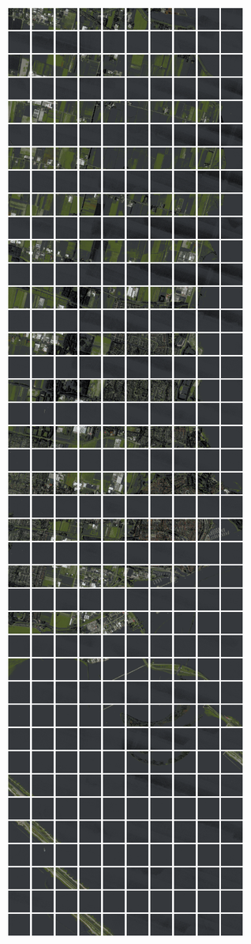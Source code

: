 <html>
<div>
<img src="https://github.com/HakkaTjakka/NL_TILE_MAP/blob/main/18/626/-1060/r.6260.-10600.png" height="44" width="44">
<img src="https://github.com/HakkaTjakka/NL_TILE_MAP/blob/main/18/626/-1060/r.6261.-10600.png" height="44" width="44">
<img src="https://github.com/HakkaTjakka/NL_TILE_MAP/blob/main/18/626/-1060/r.6262.-10600.png" height="44" width="44">
<img src="https://github.com/HakkaTjakka/NL_TILE_MAP/blob/main/18/626/-1060/r.6263.-10600.png" height="44" width="44">
<img src="https://github.com/HakkaTjakka/NL_TILE_MAP/blob/main/18/626/-1060/r.6264.-10600.png" height="44" width="44">
<img src="https://github.com/HakkaTjakka/NL_TILE_MAP/blob/main/18/626/-1060/r.6265.-10600.png" height="44" width="44">
<img src="https://github.com/HakkaTjakka/NL_TILE_MAP/blob/main/18/626/-1060/r.6266.-10600.png" height="44" width="44">
<img src="https://github.com/HakkaTjakka/NL_TILE_MAP/blob/main/18/626/-1060/r.6267.-10600.png" height="44" width="44">
<img src="https://github.com/HakkaTjakka/NL_TILE_MAP/blob/main/18/626/-1060/r.6268.-10600.png" height="44" width="44">
<img src="https://github.com/HakkaTjakka/NL_TILE_MAP/blob/main/18/626/-1060/r.6269.-10600.png" height="44" width="44">
<img src="https://github.com/HakkaTjakka/NL_TILE_MAP/blob/main/18/627/-1060/r.6270.-10600.png" height="44" width="44">
<img src="https://github.com/HakkaTjakka/NL_TILE_MAP/blob/main/18/627/-1060/r.6271.-10600.png" height="44" width="44">
<img src="https://github.com/HakkaTjakka/NL_TILE_MAP/blob/main/18/627/-1060/r.6272.-10600.png" height="44" width="44">
<img src="https://github.com/HakkaTjakka/NL_TILE_MAP/blob/main/18/627/-1060/r.6273.-10600.png" height="44" width="44">
<img src="https://github.com/HakkaTjakka/NL_TILE_MAP/blob/main/18/627/-1060/r.6274.-10600.png" height="44" width="44">
<img src="https://github.com/HakkaTjakka/NL_TILE_MAP/blob/main/18/627/-1060/r.6275.-10600.png" height="44" width="44">
<img src="https://github.com/HakkaTjakka/NL_TILE_MAP/blob/main/18/627/-1060/r.6276.-10600.png" height="44" width="44">
<img src="https://github.com/HakkaTjakka/NL_TILE_MAP/blob/main/18/627/-1060/r.6277.-10600.png" height="44" width="44">
<img src="https://github.com/HakkaTjakka/NL_TILE_MAP/blob/main/18/627/-1060/r.6278.-10600.png" height="44" width="44">
<img src="https://github.com/HakkaTjakka/NL_TILE_MAP/blob/main/18/627/-1060/r.6279.-10600.png" height="44" width="44">
<br>
<img src="https://github.com/HakkaTjakka/NL_TILE_MAP/blob/main/18/626/-1060/r.6260.-10599.png" height="44" width="44">
<img src="https://github.com/HakkaTjakka/NL_TILE_MAP/blob/main/18/626/-1060/r.6261.-10599.png" height="44" width="44">
<img src="https://github.com/HakkaTjakka/NL_TILE_MAP/blob/main/18/626/-1060/r.6262.-10599.png" height="44" width="44">
<img src="https://github.com/HakkaTjakka/NL_TILE_MAP/blob/main/18/626/-1060/r.6263.-10599.png" height="44" width="44">
<img src="https://github.com/HakkaTjakka/NL_TILE_MAP/blob/main/18/626/-1060/r.6264.-10599.png" height="44" width="44">
<img src="https://github.com/HakkaTjakka/NL_TILE_MAP/blob/main/18/626/-1060/r.6265.-10599.png" height="44" width="44">
<img src="https://github.com/HakkaTjakka/NL_TILE_MAP/blob/main/18/626/-1060/r.6266.-10599.png" height="44" width="44">
<img src="https://github.com/HakkaTjakka/NL_TILE_MAP/blob/main/18/626/-1060/r.6267.-10599.png" height="44" width="44">
<img src="https://github.com/HakkaTjakka/NL_TILE_MAP/blob/main/18/626/-1060/r.6268.-10599.png" height="44" width="44">
<img src="https://github.com/HakkaTjakka/NL_TILE_MAP/blob/main/18/626/-1060/r.6269.-10599.png" height="44" width="44">
<img src="https://github.com/HakkaTjakka/NL_TILE_MAP/blob/main/18/627/-1060/r.6270.-10599.png" height="44" width="44">
<img src="https://github.com/HakkaTjakka/NL_TILE_MAP/blob/main/18/627/-1060/r.6271.-10599.png" height="44" width="44">
<img src="https://github.com/HakkaTjakka/NL_TILE_MAP/blob/main/18/627/-1060/r.6272.-10599.png" height="44" width="44">
<img src="https://github.com/HakkaTjakka/NL_TILE_MAP/blob/main/18/627/-1060/r.6273.-10599.png" height="44" width="44">
<img src="https://github.com/HakkaTjakka/NL_TILE_MAP/blob/main/18/627/-1060/r.6274.-10599.png" height="44" width="44">
<img src="https://github.com/HakkaTjakka/NL_TILE_MAP/blob/main/18/627/-1060/r.6275.-10599.png" height="44" width="44">
<img src="https://github.com/HakkaTjakka/NL_TILE_MAP/blob/main/18/627/-1060/r.6276.-10599.png" height="44" width="44">
<img src="https://github.com/HakkaTjakka/NL_TILE_MAP/blob/main/18/627/-1060/r.6277.-10599.png" height="44" width="44">
<img src="https://github.com/HakkaTjakka/NL_TILE_MAP/blob/main/18/627/-1060/r.6278.-10599.png" height="44" width="44">
<img src="https://github.com/HakkaTjakka/NL_TILE_MAP/blob/main/18/627/-1060/r.6279.-10599.png" height="44" width="44">
<br>
<img src="https://github.com/HakkaTjakka/NL_TILE_MAP/blob/main/18/626/-1060/r.6260.-10598.png" height="44" width="44">
<img src="https://github.com/HakkaTjakka/NL_TILE_MAP/blob/main/18/626/-1060/r.6261.-10598.png" height="44" width="44">
<img src="https://github.com/HakkaTjakka/NL_TILE_MAP/blob/main/18/626/-1060/r.6262.-10598.png" height="44" width="44">
<img src="https://github.com/HakkaTjakka/NL_TILE_MAP/blob/main/18/626/-1060/r.6263.-10598.png" height="44" width="44">
<img src="https://github.com/HakkaTjakka/NL_TILE_MAP/blob/main/18/626/-1060/r.6264.-10598.png" height="44" width="44">
<img src="https://github.com/HakkaTjakka/NL_TILE_MAP/blob/main/18/626/-1060/r.6265.-10598.png" height="44" width="44">
<img src="https://github.com/HakkaTjakka/NL_TILE_MAP/blob/main/18/626/-1060/r.6266.-10598.png" height="44" width="44">
<img src="https://github.com/HakkaTjakka/NL_TILE_MAP/blob/main/18/626/-1060/r.6267.-10598.png" height="44" width="44">
<img src="https://github.com/HakkaTjakka/NL_TILE_MAP/blob/main/18/626/-1060/r.6268.-10598.png" height="44" width="44">
<img src="https://github.com/HakkaTjakka/NL_TILE_MAP/blob/main/18/626/-1060/r.6269.-10598.png" height="44" width="44">
<img src="https://github.com/HakkaTjakka/NL_TILE_MAP/blob/main/18/627/-1060/r.6270.-10598.png" height="44" width="44">
<img src="https://github.com/HakkaTjakka/NL_TILE_MAP/blob/main/18/627/-1060/r.6271.-10598.png" height="44" width="44">
<img src="https://github.com/HakkaTjakka/NL_TILE_MAP/blob/main/18/627/-1060/r.6272.-10598.png" height="44" width="44">
<img src="https://github.com/HakkaTjakka/NL_TILE_MAP/blob/main/18/627/-1060/r.6273.-10598.png" height="44" width="44">
<img src="https://github.com/HakkaTjakka/NL_TILE_MAP/blob/main/18/627/-1060/r.6274.-10598.png" height="44" width="44">
<img src="https://github.com/HakkaTjakka/NL_TILE_MAP/blob/main/18/627/-1060/r.6275.-10598.png" height="44" width="44">
<img src="https://github.com/HakkaTjakka/NL_TILE_MAP/blob/main/18/627/-1060/r.6276.-10598.png" height="44" width="44">
<img src="https://github.com/HakkaTjakka/NL_TILE_MAP/blob/main/18/627/-1060/r.6277.-10598.png" height="44" width="44">
<img src="https://github.com/HakkaTjakka/NL_TILE_MAP/blob/main/18/627/-1060/r.6278.-10598.png" height="44" width="44">
<img src="https://github.com/HakkaTjakka/NL_TILE_MAP/blob/main/18/627/-1060/r.6279.-10598.png" height="44" width="44">
<br>
<img src="https://github.com/HakkaTjakka/NL_TILE_MAP/blob/main/18/626/-1060/r.6260.-10597.png" height="44" width="44">
<img src="https://github.com/HakkaTjakka/NL_TILE_MAP/blob/main/18/626/-1060/r.6261.-10597.png" height="44" width="44">
<img src="https://github.com/HakkaTjakka/NL_TILE_MAP/blob/main/18/626/-1060/r.6262.-10597.png" height="44" width="44">
<img src="https://github.com/HakkaTjakka/NL_TILE_MAP/blob/main/18/626/-1060/r.6263.-10597.png" height="44" width="44">
<img src="https://github.com/HakkaTjakka/NL_TILE_MAP/blob/main/18/626/-1060/r.6264.-10597.png" height="44" width="44">
<img src="https://github.com/HakkaTjakka/NL_TILE_MAP/blob/main/18/626/-1060/r.6265.-10597.png" height="44" width="44">
<img src="https://github.com/HakkaTjakka/NL_TILE_MAP/blob/main/18/626/-1060/r.6266.-10597.png" height="44" width="44">
<img src="https://github.com/HakkaTjakka/NL_TILE_MAP/blob/main/18/626/-1060/r.6267.-10597.png" height="44" width="44">
<img src="https://github.com/HakkaTjakka/NL_TILE_MAP/blob/main/18/626/-1060/r.6268.-10597.png" height="44" width="44">
<img src="https://github.com/HakkaTjakka/NL_TILE_MAP/blob/main/18/626/-1060/r.6269.-10597.png" height="44" width="44">
<img src="https://github.com/HakkaTjakka/NL_TILE_MAP/blob/main/18/627/-1060/r.6270.-10597.png" height="44" width="44">
<img src="https://github.com/HakkaTjakka/NL_TILE_MAP/blob/main/18/627/-1060/r.6271.-10597.png" height="44" width="44">
<img src="https://github.com/HakkaTjakka/NL_TILE_MAP/blob/main/18/627/-1060/r.6272.-10597.png" height="44" width="44">
<img src="https://github.com/HakkaTjakka/NL_TILE_MAP/blob/main/18/627/-1060/r.6273.-10597.png" height="44" width="44">
<img src="https://github.com/HakkaTjakka/NL_TILE_MAP/blob/main/18/627/-1060/r.6274.-10597.png" height="44" width="44">
<img src="https://github.com/HakkaTjakka/NL_TILE_MAP/blob/main/18/627/-1060/r.6275.-10597.png" height="44" width="44">
<img src="https://github.com/HakkaTjakka/NL_TILE_MAP/blob/main/18/627/-1060/r.6276.-10597.png" height="44" width="44">
<img src="https://github.com/HakkaTjakka/NL_TILE_MAP/blob/main/18/627/-1060/r.6277.-10597.png" height="44" width="44">
<img src="https://github.com/HakkaTjakka/NL_TILE_MAP/blob/main/18/627/-1060/r.6278.-10597.png" height="44" width="44">
<img src="https://github.com/HakkaTjakka/NL_TILE_MAP/blob/main/18/627/-1060/r.6279.-10597.png" height="44" width="44">
<br>
<img src="https://github.com/HakkaTjakka/NL_TILE_MAP/blob/main/18/626/-1060/r.6260.-10596.png" height="44" width="44">
<img src="https://github.com/HakkaTjakka/NL_TILE_MAP/blob/main/18/626/-1060/r.6261.-10596.png" height="44" width="44">
<img src="https://github.com/HakkaTjakka/NL_TILE_MAP/blob/main/18/626/-1060/r.6262.-10596.png" height="44" width="44">
<img src="https://github.com/HakkaTjakka/NL_TILE_MAP/blob/main/18/626/-1060/r.6263.-10596.png" height="44" width="44">
<img src="https://github.com/HakkaTjakka/NL_TILE_MAP/blob/main/18/626/-1060/r.6264.-10596.png" height="44" width="44">
<img src="https://github.com/HakkaTjakka/NL_TILE_MAP/blob/main/18/626/-1060/r.6265.-10596.png" height="44" width="44">
<img src="https://github.com/HakkaTjakka/NL_TILE_MAP/blob/main/18/626/-1060/r.6266.-10596.png" height="44" width="44">
<img src="https://github.com/HakkaTjakka/NL_TILE_MAP/blob/main/18/626/-1060/r.6267.-10596.png" height="44" width="44">
<img src="https://github.com/HakkaTjakka/NL_TILE_MAP/blob/main/18/626/-1060/r.6268.-10596.png" height="44" width="44">
<img src="https://github.com/HakkaTjakka/NL_TILE_MAP/blob/main/18/626/-1060/r.6269.-10596.png" height="44" width="44">
<img src="https://github.com/HakkaTjakka/NL_TILE_MAP/blob/main/18/627/-1060/r.6270.-10596.png" height="44" width="44">
<img src="https://github.com/HakkaTjakka/NL_TILE_MAP/blob/main/18/627/-1060/r.6271.-10596.png" height="44" width="44">
<img src="https://github.com/HakkaTjakka/NL_TILE_MAP/blob/main/18/627/-1060/r.6272.-10596.png" height="44" width="44">
<img src="https://github.com/HakkaTjakka/NL_TILE_MAP/blob/main/18/627/-1060/r.6273.-10596.png" height="44" width="44">
<img src="https://github.com/HakkaTjakka/NL_TILE_MAP/blob/main/18/627/-1060/r.6274.-10596.png" height="44" width="44">
<img src="https://github.com/HakkaTjakka/NL_TILE_MAP/blob/main/18/627/-1060/r.6275.-10596.png" height="44" width="44">
<img src="https://github.com/HakkaTjakka/NL_TILE_MAP/blob/main/18/627/-1060/r.6276.-10596.png" height="44" width="44">
<img src="https://github.com/HakkaTjakka/NL_TILE_MAP/blob/main/18/627/-1060/r.6277.-10596.png" height="44" width="44">
<img src="https://github.com/HakkaTjakka/NL_TILE_MAP/blob/main/18/627/-1060/r.6278.-10596.png" height="44" width="44">
<img src="https://github.com/HakkaTjakka/NL_TILE_MAP/blob/main/18/627/-1060/r.6279.-10596.png" height="44" width="44">
<br>
<img src="https://github.com/HakkaTjakka/NL_TILE_MAP/blob/main/18/626/-1060/r.6260.-10595.png" height="44" width="44">
<img src="https://github.com/HakkaTjakka/NL_TILE_MAP/blob/main/18/626/-1060/r.6261.-10595.png" height="44" width="44">
<img src="https://github.com/HakkaTjakka/NL_TILE_MAP/blob/main/18/626/-1060/r.6262.-10595.png" height="44" width="44">
<img src="https://github.com/HakkaTjakka/NL_TILE_MAP/blob/main/18/626/-1060/r.6263.-10595.png" height="44" width="44">
<img src="https://github.com/HakkaTjakka/NL_TILE_MAP/blob/main/18/626/-1060/r.6264.-10595.png" height="44" width="44">
<img src="https://github.com/HakkaTjakka/NL_TILE_MAP/blob/main/18/626/-1060/r.6265.-10595.png" height="44" width="44">
<img src="https://github.com/HakkaTjakka/NL_TILE_MAP/blob/main/18/626/-1060/r.6266.-10595.png" height="44" width="44">
<img src="https://github.com/HakkaTjakka/NL_TILE_MAP/blob/main/18/626/-1060/r.6267.-10595.png" height="44" width="44">
<img src="https://github.com/HakkaTjakka/NL_TILE_MAP/blob/main/18/626/-1060/r.6268.-10595.png" height="44" width="44">
<img src="https://github.com/HakkaTjakka/NL_TILE_MAP/blob/main/18/626/-1060/r.6269.-10595.png" height="44" width="44">
<img src="https://github.com/HakkaTjakka/NL_TILE_MAP/blob/main/18/627/-1060/r.6270.-10595.png" height="44" width="44">
<img src="https://github.com/HakkaTjakka/NL_TILE_MAP/blob/main/18/627/-1060/r.6271.-10595.png" height="44" width="44">
<img src="https://github.com/HakkaTjakka/NL_TILE_MAP/blob/main/18/627/-1060/r.6272.-10595.png" height="44" width="44">
<img src="https://github.com/HakkaTjakka/NL_TILE_MAP/blob/main/18/627/-1060/r.6273.-10595.png" height="44" width="44">
<img src="https://github.com/HakkaTjakka/NL_TILE_MAP/blob/main/18/627/-1060/r.6274.-10595.png" height="44" width="44">
<img src="https://github.com/HakkaTjakka/NL_TILE_MAP/blob/main/18/627/-1060/r.6275.-10595.png" height="44" width="44">
<img src="https://github.com/HakkaTjakka/NL_TILE_MAP/blob/main/18/627/-1060/r.6276.-10595.png" height="44" width="44">
<img src="https://github.com/HakkaTjakka/NL_TILE_MAP/blob/main/18/627/-1060/r.6277.-10595.png" height="44" width="44">
<img src="https://github.com/HakkaTjakka/NL_TILE_MAP/blob/main/18/627/-1060/r.6278.-10595.png" height="44" width="44">
<img src="https://github.com/HakkaTjakka/NL_TILE_MAP/blob/main/18/627/-1060/r.6279.-10595.png" height="44" width="44">
<br>
<img src="https://github.com/HakkaTjakka/NL_TILE_MAP/blob/main/18/626/-1060/r.6260.-10594.png" height="44" width="44">
<img src="https://github.com/HakkaTjakka/NL_TILE_MAP/blob/main/18/626/-1060/r.6261.-10594.png" height="44" width="44">
<img src="https://github.com/HakkaTjakka/NL_TILE_MAP/blob/main/18/626/-1060/r.6262.-10594.png" height="44" width="44">
<img src="https://github.com/HakkaTjakka/NL_TILE_MAP/blob/main/18/626/-1060/r.6263.-10594.png" height="44" width="44">
<img src="https://github.com/HakkaTjakka/NL_TILE_MAP/blob/main/18/626/-1060/r.6264.-10594.png" height="44" width="44">
<img src="https://github.com/HakkaTjakka/NL_TILE_MAP/blob/main/18/626/-1060/r.6265.-10594.png" height="44" width="44">
<img src="https://github.com/HakkaTjakka/NL_TILE_MAP/blob/main/18/626/-1060/r.6266.-10594.png" height="44" width="44">
<img src="https://github.com/HakkaTjakka/NL_TILE_MAP/blob/main/18/626/-1060/r.6267.-10594.png" height="44" width="44">
<img src="https://github.com/HakkaTjakka/NL_TILE_MAP/blob/main/18/626/-1060/r.6268.-10594.png" height="44" width="44">
<img src="https://github.com/HakkaTjakka/NL_TILE_MAP/blob/main/18/626/-1060/r.6269.-10594.png" height="44" width="44">
<img src="https://github.com/HakkaTjakka/NL_TILE_MAP/blob/main/18/627/-1060/r.6270.-10594.png" height="44" width="44">
<img src="https://github.com/HakkaTjakka/NL_TILE_MAP/blob/main/18/627/-1060/r.6271.-10594.png" height="44" width="44">
<img src="https://github.com/HakkaTjakka/NL_TILE_MAP/blob/main/18/627/-1060/r.6272.-10594.png" height="44" width="44">
<img src="https://github.com/HakkaTjakka/NL_TILE_MAP/blob/main/18/627/-1060/r.6273.-10594.png" height="44" width="44">
<img src="https://github.com/HakkaTjakka/NL_TILE_MAP/blob/main/18/627/-1060/r.6274.-10594.png" height="44" width="44">
<img src="https://github.com/HakkaTjakka/NL_TILE_MAP/blob/main/18/627/-1060/r.6275.-10594.png" height="44" width="44">
<img src="https://github.com/HakkaTjakka/NL_TILE_MAP/blob/main/18/627/-1060/r.6276.-10594.png" height="44" width="44">
<img src="https://github.com/HakkaTjakka/NL_TILE_MAP/blob/main/18/627/-1060/r.6277.-10594.png" height="44" width="44">
<img src="https://github.com/HakkaTjakka/NL_TILE_MAP/blob/main/18/627/-1060/r.6278.-10594.png" height="44" width="44">
<img src="https://github.com/HakkaTjakka/NL_TILE_MAP/blob/main/18/627/-1060/r.6279.-10594.png" height="44" width="44">
<br>
<img src="https://github.com/HakkaTjakka/NL_TILE_MAP/blob/main/18/626/-1060/r.6260.-10593.png" height="44" width="44">
<img src="https://github.com/HakkaTjakka/NL_TILE_MAP/blob/main/18/626/-1060/r.6261.-10593.png" height="44" width="44">
<img src="https://github.com/HakkaTjakka/NL_TILE_MAP/blob/main/18/626/-1060/r.6262.-10593.png" height="44" width="44">
<img src="https://github.com/HakkaTjakka/NL_TILE_MAP/blob/main/18/626/-1060/r.6263.-10593.png" height="44" width="44">
<img src="https://github.com/HakkaTjakka/NL_TILE_MAP/blob/main/18/626/-1060/r.6264.-10593.png" height="44" width="44">
<img src="https://github.com/HakkaTjakka/NL_TILE_MAP/blob/main/18/626/-1060/r.6265.-10593.png" height="44" width="44">
<img src="https://github.com/HakkaTjakka/NL_TILE_MAP/blob/main/18/626/-1060/r.6266.-10593.png" height="44" width="44">
<img src="https://github.com/HakkaTjakka/NL_TILE_MAP/blob/main/18/626/-1060/r.6267.-10593.png" height="44" width="44">
<img src="https://github.com/HakkaTjakka/NL_TILE_MAP/blob/main/18/626/-1060/r.6268.-10593.png" height="44" width="44">
<img src="https://github.com/HakkaTjakka/NL_TILE_MAP/blob/main/18/626/-1060/r.6269.-10593.png" height="44" width="44">
<img src="https://github.com/HakkaTjakka/NL_TILE_MAP/blob/main/18/627/-1060/r.6270.-10593.png" height="44" width="44">
<img src="https://github.com/HakkaTjakka/NL_TILE_MAP/blob/main/18/627/-1060/r.6271.-10593.png" height="44" width="44">
<img src="https://github.com/HakkaTjakka/NL_TILE_MAP/blob/main/18/627/-1060/r.6272.-10593.png" height="44" width="44">
<img src="https://github.com/HakkaTjakka/NL_TILE_MAP/blob/main/18/627/-1060/r.6273.-10593.png" height="44" width="44">
<img src="https://github.com/HakkaTjakka/NL_TILE_MAP/blob/main/18/627/-1060/r.6274.-10593.png" height="44" width="44">
<img src="https://github.com/HakkaTjakka/NL_TILE_MAP/blob/main/18/627/-1060/r.6275.-10593.png" height="44" width="44">
<img src="https://github.com/HakkaTjakka/NL_TILE_MAP/blob/main/18/627/-1060/r.6276.-10593.png" height="44" width="44">
<img src="https://github.com/HakkaTjakka/NL_TILE_MAP/blob/main/18/627/-1060/r.6277.-10593.png" height="44" width="44">
<img src="https://github.com/HakkaTjakka/NL_TILE_MAP/blob/main/18/627/-1060/r.6278.-10593.png" height="44" width="44">
<img src="https://github.com/HakkaTjakka/NL_TILE_MAP/blob/main/18/627/-1060/r.6279.-10593.png" height="44" width="44">
<br>
<img src="https://github.com/HakkaTjakka/NL_TILE_MAP/blob/main/18/626/-1060/r.6260.-10592.png" height="44" width="44">
<img src="https://github.com/HakkaTjakka/NL_TILE_MAP/blob/main/18/626/-1060/r.6261.-10592.png" height="44" width="44">
<img src="https://github.com/HakkaTjakka/NL_TILE_MAP/blob/main/18/626/-1060/r.6262.-10592.png" height="44" width="44">
<img src="https://github.com/HakkaTjakka/NL_TILE_MAP/blob/main/18/626/-1060/r.6263.-10592.png" height="44" width="44">
<img src="https://github.com/HakkaTjakka/NL_TILE_MAP/blob/main/18/626/-1060/r.6264.-10592.png" height="44" width="44">
<img src="https://github.com/HakkaTjakka/NL_TILE_MAP/blob/main/18/626/-1060/r.6265.-10592.png" height="44" width="44">
<img src="https://github.com/HakkaTjakka/NL_TILE_MAP/blob/main/18/626/-1060/r.6266.-10592.png" height="44" width="44">
<img src="https://github.com/HakkaTjakka/NL_TILE_MAP/blob/main/18/626/-1060/r.6267.-10592.png" height="44" width="44">
<img src="https://github.com/HakkaTjakka/NL_TILE_MAP/blob/main/18/626/-1060/r.6268.-10592.png" height="44" width="44">
<img src="https://github.com/HakkaTjakka/NL_TILE_MAP/blob/main/18/626/-1060/r.6269.-10592.png" height="44" width="44">
<img src="https://github.com/HakkaTjakka/NL_TILE_MAP/blob/main/18/627/-1060/r.6270.-10592.png" height="44" width="44">
<img src="https://github.com/HakkaTjakka/NL_TILE_MAP/blob/main/18/627/-1060/r.6271.-10592.png" height="44" width="44">
<img src="https://github.com/HakkaTjakka/NL_TILE_MAP/blob/main/18/627/-1060/r.6272.-10592.png" height="44" width="44">
<img src="https://github.com/HakkaTjakka/NL_TILE_MAP/blob/main/18/627/-1060/r.6273.-10592.png" height="44" width="44">
<img src="https://github.com/HakkaTjakka/NL_TILE_MAP/blob/main/18/627/-1060/r.6274.-10592.png" height="44" width="44">
<img src="https://github.com/HakkaTjakka/NL_TILE_MAP/blob/main/18/627/-1060/r.6275.-10592.png" height="44" width="44">
<img src="https://github.com/HakkaTjakka/NL_TILE_MAP/blob/main/18/627/-1060/r.6276.-10592.png" height="44" width="44">
<img src="https://github.com/HakkaTjakka/NL_TILE_MAP/blob/main/18/627/-1060/r.6277.-10592.png" height="44" width="44">
<img src="https://github.com/HakkaTjakka/NL_TILE_MAP/blob/main/18/627/-1060/r.6278.-10592.png" height="44" width="44">
<img src="https://github.com/HakkaTjakka/NL_TILE_MAP/blob/main/18/627/-1060/r.6279.-10592.png" height="44" width="44">
<br>
<img src="https://github.com/HakkaTjakka/NL_TILE_MAP/blob/main/18/626/-1060/r.6260.-10591.png" height="44" width="44">
<img src="https://github.com/HakkaTjakka/NL_TILE_MAP/blob/main/18/626/-1060/r.6261.-10591.png" height="44" width="44">
<img src="https://github.com/HakkaTjakka/NL_TILE_MAP/blob/main/18/626/-1060/r.6262.-10591.png" height="44" width="44">
<img src="https://github.com/HakkaTjakka/NL_TILE_MAP/blob/main/18/626/-1060/r.6263.-10591.png" height="44" width="44">
<img src="https://github.com/HakkaTjakka/NL_TILE_MAP/blob/main/18/626/-1060/r.6264.-10591.png" height="44" width="44">
<img src="https://github.com/HakkaTjakka/NL_TILE_MAP/blob/main/18/626/-1060/r.6265.-10591.png" height="44" width="44">
<img src="https://github.com/HakkaTjakka/NL_TILE_MAP/blob/main/18/626/-1060/r.6266.-10591.png" height="44" width="44">
<img src="https://github.com/HakkaTjakka/NL_TILE_MAP/blob/main/18/626/-1060/r.6267.-10591.png" height="44" width="44">
<img src="https://github.com/HakkaTjakka/NL_TILE_MAP/blob/main/18/626/-1060/r.6268.-10591.png" height="44" width="44">
<img src="https://github.com/HakkaTjakka/NL_TILE_MAP/blob/main/18/626/-1060/r.6269.-10591.png" height="44" width="44">
<img src="https://github.com/HakkaTjakka/NL_TILE_MAP/blob/main/18/627/-1060/r.6270.-10591.png" height="44" width="44">
<img src="https://github.com/HakkaTjakka/NL_TILE_MAP/blob/main/18/627/-1060/r.6271.-10591.png" height="44" width="44">
<img src="https://github.com/HakkaTjakka/NL_TILE_MAP/blob/main/18/627/-1060/r.6272.-10591.png" height="44" width="44">
<img src="https://github.com/HakkaTjakka/NL_TILE_MAP/blob/main/18/627/-1060/r.6273.-10591.png" height="44" width="44">
<img src="https://github.com/HakkaTjakka/NL_TILE_MAP/blob/main/18/627/-1060/r.6274.-10591.png" height="44" width="44">
<img src="https://github.com/HakkaTjakka/NL_TILE_MAP/blob/main/18/627/-1060/r.6275.-10591.png" height="44" width="44">
<img src="https://github.com/HakkaTjakka/NL_TILE_MAP/blob/main/18/627/-1060/r.6276.-10591.png" height="44" width="44">
<img src="https://github.com/HakkaTjakka/NL_TILE_MAP/blob/main/18/627/-1060/r.6277.-10591.png" height="44" width="44">
<img src="https://github.com/HakkaTjakka/NL_TILE_MAP/blob/main/18/627/-1060/r.6278.-10591.png" height="44" width="44">
<img src="https://github.com/HakkaTjakka/NL_TILE_MAP/blob/main/18/627/-1060/r.6279.-10591.png" height="44" width="44">
<br>
<img src="https://github.com/HakkaTjakka/NL_TILE_MAP/blob/main/18/626/-1059/r.6260.-10590.png" height="44" width="44">
<img src="https://github.com/HakkaTjakka/NL_TILE_MAP/blob/main/18/626/-1059/r.6261.-10590.png" height="44" width="44">
<img src="https://github.com/HakkaTjakka/NL_TILE_MAP/blob/main/18/626/-1059/r.6262.-10590.png" height="44" width="44">
<img src="https://github.com/HakkaTjakka/NL_TILE_MAP/blob/main/18/626/-1059/r.6263.-10590.png" height="44" width="44">
<img src="https://github.com/HakkaTjakka/NL_TILE_MAP/blob/main/18/626/-1059/r.6264.-10590.png" height="44" width="44">
<img src="https://github.com/HakkaTjakka/NL_TILE_MAP/blob/main/18/626/-1059/r.6265.-10590.png" height="44" width="44">
<img src="https://github.com/HakkaTjakka/NL_TILE_MAP/blob/main/18/626/-1059/r.6266.-10590.png" height="44" width="44">
<img src="https://github.com/HakkaTjakka/NL_TILE_MAP/blob/main/18/626/-1059/r.6267.-10590.png" height="44" width="44">
<img src="https://github.com/HakkaTjakka/NL_TILE_MAP/blob/main/18/626/-1059/r.6268.-10590.png" height="44" width="44">
<img src="https://github.com/HakkaTjakka/NL_TILE_MAP/blob/main/18/626/-1059/r.6269.-10590.png" height="44" width="44">
<img src="https://github.com/HakkaTjakka/NL_TILE_MAP/blob/main/18/627/-1059/r.6270.-10590.png" height="44" width="44">
<img src="https://github.com/HakkaTjakka/NL_TILE_MAP/blob/main/18/627/-1059/r.6271.-10590.png" height="44" width="44">
<img src="https://github.com/HakkaTjakka/NL_TILE_MAP/blob/main/18/627/-1059/r.6272.-10590.png" height="44" width="44">
<img src="https://github.com/HakkaTjakka/NL_TILE_MAP/blob/main/18/627/-1059/r.6273.-10590.png" height="44" width="44">
<img src="https://github.com/HakkaTjakka/NL_TILE_MAP/blob/main/18/627/-1059/r.6274.-10590.png" height="44" width="44">
<img src="https://github.com/HakkaTjakka/NL_TILE_MAP/blob/main/18/627/-1059/r.6275.-10590.png" height="44" width="44">
<img src="https://github.com/HakkaTjakka/NL_TILE_MAP/blob/main/18/627/-1059/r.6276.-10590.png" height="44" width="44">
<img src="https://github.com/HakkaTjakka/NL_TILE_MAP/blob/main/18/627/-1059/r.6277.-10590.png" height="44" width="44">
<img src="https://github.com/HakkaTjakka/NL_TILE_MAP/blob/main/18/627/-1059/r.6278.-10590.png" height="44" width="44">
<img src="https://github.com/HakkaTjakka/NL_TILE_MAP/blob/main/18/627/-1059/r.6279.-10590.png" height="44" width="44">
<br>
<img src="https://github.com/HakkaTjakka/NL_TILE_MAP/blob/main/18/626/-1059/r.6260.-10589.png" height="44" width="44">
<img src="https://github.com/HakkaTjakka/NL_TILE_MAP/blob/main/18/626/-1059/r.6261.-10589.png" height="44" width="44">
<img src="https://github.com/HakkaTjakka/NL_TILE_MAP/blob/main/18/626/-1059/r.6262.-10589.png" height="44" width="44">
<img src="https://github.com/HakkaTjakka/NL_TILE_MAP/blob/main/18/626/-1059/r.6263.-10589.png" height="44" width="44">
<img src="https://github.com/HakkaTjakka/NL_TILE_MAP/blob/main/18/626/-1059/r.6264.-10589.png" height="44" width="44">
<img src="https://github.com/HakkaTjakka/NL_TILE_MAP/blob/main/18/626/-1059/r.6265.-10589.png" height="44" width="44">
<img src="https://github.com/HakkaTjakka/NL_TILE_MAP/blob/main/18/626/-1059/r.6266.-10589.png" height="44" width="44">
<img src="https://github.com/HakkaTjakka/NL_TILE_MAP/blob/main/18/626/-1059/r.6267.-10589.png" height="44" width="44">
<img src="https://github.com/HakkaTjakka/NL_TILE_MAP/blob/main/18/626/-1059/r.6268.-10589.png" height="44" width="44">
<img src="https://github.com/HakkaTjakka/NL_TILE_MAP/blob/main/18/626/-1059/r.6269.-10589.png" height="44" width="44">
<img src="https://github.com/HakkaTjakka/NL_TILE_MAP/blob/main/18/627/-1059/r.6270.-10589.png" height="44" width="44">
<img src="https://github.com/HakkaTjakka/NL_TILE_MAP/blob/main/18/627/-1059/r.6271.-10589.png" height="44" width="44">
<img src="https://github.com/HakkaTjakka/NL_TILE_MAP/blob/main/18/627/-1059/r.6272.-10589.png" height="44" width="44">
<img src="https://github.com/HakkaTjakka/NL_TILE_MAP/blob/main/18/627/-1059/r.6273.-10589.png" height="44" width="44">
<img src="https://github.com/HakkaTjakka/NL_TILE_MAP/blob/main/18/627/-1059/r.6274.-10589.png" height="44" width="44">
<img src="https://github.com/HakkaTjakka/NL_TILE_MAP/blob/main/18/627/-1059/r.6275.-10589.png" height="44" width="44">
<img src="https://github.com/HakkaTjakka/NL_TILE_MAP/blob/main/18/627/-1059/r.6276.-10589.png" height="44" width="44">
<img src="https://github.com/HakkaTjakka/NL_TILE_MAP/blob/main/18/627/-1059/r.6277.-10589.png" height="44" width="44">
<img src="https://github.com/HakkaTjakka/NL_TILE_MAP/blob/main/18/627/-1059/r.6278.-10589.png" height="44" width="44">
<img src="https://github.com/HakkaTjakka/NL_TILE_MAP/blob/main/18/627/-1059/r.6279.-10589.png" height="44" width="44">
<br>
<img src="https://github.com/HakkaTjakka/NL_TILE_MAP/blob/main/18/626/-1059/r.6260.-10588.png" height="44" width="44">
<img src="https://github.com/HakkaTjakka/NL_TILE_MAP/blob/main/18/626/-1059/r.6261.-10588.png" height="44" width="44">
<img src="https://github.com/HakkaTjakka/NL_TILE_MAP/blob/main/18/626/-1059/r.6262.-10588.png" height="44" width="44">
<img src="https://github.com/HakkaTjakka/NL_TILE_MAP/blob/main/18/626/-1059/r.6263.-10588.png" height="44" width="44">
<img src="https://github.com/HakkaTjakka/NL_TILE_MAP/blob/main/18/626/-1059/r.6264.-10588.png" height="44" width="44">
<img src="https://github.com/HakkaTjakka/NL_TILE_MAP/blob/main/18/626/-1059/r.6265.-10588.png" height="44" width="44">
<img src="https://github.com/HakkaTjakka/NL_TILE_MAP/blob/main/18/626/-1059/r.6266.-10588.png" height="44" width="44">
<img src="https://github.com/HakkaTjakka/NL_TILE_MAP/blob/main/18/626/-1059/r.6267.-10588.png" height="44" width="44">
<img src="https://github.com/HakkaTjakka/NL_TILE_MAP/blob/main/18/626/-1059/r.6268.-10588.png" height="44" width="44">
<img src="https://github.com/HakkaTjakka/NL_TILE_MAP/blob/main/18/626/-1059/r.6269.-10588.png" height="44" width="44">
<img src="https://github.com/HakkaTjakka/NL_TILE_MAP/blob/main/18/627/-1059/r.6270.-10588.png" height="44" width="44">
<img src="https://github.com/HakkaTjakka/NL_TILE_MAP/blob/main/18/627/-1059/r.6271.-10588.png" height="44" width="44">
<img src="https://github.com/HakkaTjakka/NL_TILE_MAP/blob/main/18/627/-1059/r.6272.-10588.png" height="44" width="44">
<img src="https://github.com/HakkaTjakka/NL_TILE_MAP/blob/main/18/627/-1059/r.6273.-10588.png" height="44" width="44">
<img src="https://github.com/HakkaTjakka/NL_TILE_MAP/blob/main/18/627/-1059/r.6274.-10588.png" height="44" width="44">
<img src="https://github.com/HakkaTjakka/NL_TILE_MAP/blob/main/18/627/-1059/r.6275.-10588.png" height="44" width="44">
<img src="https://github.com/HakkaTjakka/NL_TILE_MAP/blob/main/18/627/-1059/r.6276.-10588.png" height="44" width="44">
<img src="https://github.com/HakkaTjakka/NL_TILE_MAP/blob/main/18/627/-1059/r.6277.-10588.png" height="44" width="44">
<img src="https://github.com/HakkaTjakka/NL_TILE_MAP/blob/main/18/627/-1059/r.6278.-10588.png" height="44" width="44">
<img src="https://github.com/HakkaTjakka/NL_TILE_MAP/blob/main/18/627/-1059/r.6279.-10588.png" height="44" width="44">
<br>
<img src="https://github.com/HakkaTjakka/NL_TILE_MAP/blob/main/18/626/-1059/r.6260.-10587.png" height="44" width="44">
<img src="https://github.com/HakkaTjakka/NL_TILE_MAP/blob/main/18/626/-1059/r.6261.-10587.png" height="44" width="44">
<img src="https://github.com/HakkaTjakka/NL_TILE_MAP/blob/main/18/626/-1059/r.6262.-10587.png" height="44" width="44">
<img src="https://github.com/HakkaTjakka/NL_TILE_MAP/blob/main/18/626/-1059/r.6263.-10587.png" height="44" width="44">
<img src="https://github.com/HakkaTjakka/NL_TILE_MAP/blob/main/18/626/-1059/r.6264.-10587.png" height="44" width="44">
<img src="https://github.com/HakkaTjakka/NL_TILE_MAP/blob/main/18/626/-1059/r.6265.-10587.png" height="44" width="44">
<img src="https://github.com/HakkaTjakka/NL_TILE_MAP/blob/main/18/626/-1059/r.6266.-10587.png" height="44" width="44">
<img src="https://github.com/HakkaTjakka/NL_TILE_MAP/blob/main/18/626/-1059/r.6267.-10587.png" height="44" width="44">
<img src="https://github.com/HakkaTjakka/NL_TILE_MAP/blob/main/18/626/-1059/r.6268.-10587.png" height="44" width="44">
<img src="https://github.com/HakkaTjakka/NL_TILE_MAP/blob/main/18/626/-1059/r.6269.-10587.png" height="44" width="44">
<img src="https://github.com/HakkaTjakka/NL_TILE_MAP/blob/main/18/627/-1059/r.6270.-10587.png" height="44" width="44">
<img src="https://github.com/HakkaTjakka/NL_TILE_MAP/blob/main/18/627/-1059/r.6271.-10587.png" height="44" width="44">
<img src="https://github.com/HakkaTjakka/NL_TILE_MAP/blob/main/18/627/-1059/r.6272.-10587.png" height="44" width="44">
<img src="https://github.com/HakkaTjakka/NL_TILE_MAP/blob/main/18/627/-1059/r.6273.-10587.png" height="44" width="44">
<img src="https://github.com/HakkaTjakka/NL_TILE_MAP/blob/main/18/627/-1059/r.6274.-10587.png" height="44" width="44">
<img src="https://github.com/HakkaTjakka/NL_TILE_MAP/blob/main/18/627/-1059/r.6275.-10587.png" height="44" width="44">
<img src="https://github.com/HakkaTjakka/NL_TILE_MAP/blob/main/18/627/-1059/r.6276.-10587.png" height="44" width="44">
<img src="https://github.com/HakkaTjakka/NL_TILE_MAP/blob/main/18/627/-1059/r.6277.-10587.png" height="44" width="44">
<img src="https://github.com/HakkaTjakka/NL_TILE_MAP/blob/main/18/627/-1059/r.6278.-10587.png" height="44" width="44">
<img src="https://github.com/HakkaTjakka/NL_TILE_MAP/blob/main/18/627/-1059/r.6279.-10587.png" height="44" width="44">
<br>
<img src="https://github.com/HakkaTjakka/NL_TILE_MAP/blob/main/18/626/-1059/r.6260.-10586.png" height="44" width="44">
<img src="https://github.com/HakkaTjakka/NL_TILE_MAP/blob/main/18/626/-1059/r.6261.-10586.png" height="44" width="44">
<img src="https://github.com/HakkaTjakka/NL_TILE_MAP/blob/main/18/626/-1059/r.6262.-10586.png" height="44" width="44">
<img src="https://github.com/HakkaTjakka/NL_TILE_MAP/blob/main/18/626/-1059/r.6263.-10586.png" height="44" width="44">
<img src="https://github.com/HakkaTjakka/NL_TILE_MAP/blob/main/18/626/-1059/r.6264.-10586.png" height="44" width="44">
<img src="https://github.com/HakkaTjakka/NL_TILE_MAP/blob/main/18/626/-1059/r.6265.-10586.png" height="44" width="44">
<img src="https://github.com/HakkaTjakka/NL_TILE_MAP/blob/main/18/626/-1059/r.6266.-10586.png" height="44" width="44">
<img src="https://github.com/HakkaTjakka/NL_TILE_MAP/blob/main/18/626/-1059/r.6267.-10586.png" height="44" width="44">
<img src="https://github.com/HakkaTjakka/NL_TILE_MAP/blob/main/18/626/-1059/r.6268.-10586.png" height="44" width="44">
<img src="https://github.com/HakkaTjakka/NL_TILE_MAP/blob/main/18/626/-1059/r.6269.-10586.png" height="44" width="44">
<img src="https://github.com/HakkaTjakka/NL_TILE_MAP/blob/main/18/627/-1059/r.6270.-10586.png" height="44" width="44">
<img src="https://github.com/HakkaTjakka/NL_TILE_MAP/blob/main/18/627/-1059/r.6271.-10586.png" height="44" width="44">
<img src="https://github.com/HakkaTjakka/NL_TILE_MAP/blob/main/18/627/-1059/r.6272.-10586.png" height="44" width="44">
<img src="https://github.com/HakkaTjakka/NL_TILE_MAP/blob/main/18/627/-1059/r.6273.-10586.png" height="44" width="44">
<img src="https://github.com/HakkaTjakka/NL_TILE_MAP/blob/main/18/627/-1059/r.6274.-10586.png" height="44" width="44">
<img src="https://github.com/HakkaTjakka/NL_TILE_MAP/blob/main/18/627/-1059/r.6275.-10586.png" height="44" width="44">
<img src="https://github.com/HakkaTjakka/NL_TILE_MAP/blob/main/18/627/-1059/r.6276.-10586.png" height="44" width="44">
<img src="https://github.com/HakkaTjakka/NL_TILE_MAP/blob/main/18/627/-1059/r.6277.-10586.png" height="44" width="44">
<img src="https://github.com/HakkaTjakka/NL_TILE_MAP/blob/main/18/627/-1059/r.6278.-10586.png" height="44" width="44">
<img src="https://github.com/HakkaTjakka/NL_TILE_MAP/blob/main/18/627/-1059/r.6279.-10586.png" height="44" width="44">
<br>
<img src="https://github.com/HakkaTjakka/NL_TILE_MAP/blob/main/18/626/-1059/r.6260.-10585.png" height="44" width="44">
<img src="https://github.com/HakkaTjakka/NL_TILE_MAP/blob/main/18/626/-1059/r.6261.-10585.png" height="44" width="44">
<img src="https://github.com/HakkaTjakka/NL_TILE_MAP/blob/main/18/626/-1059/r.6262.-10585.png" height="44" width="44">
<img src="https://github.com/HakkaTjakka/NL_TILE_MAP/blob/main/18/626/-1059/r.6263.-10585.png" height="44" width="44">
<img src="https://github.com/HakkaTjakka/NL_TILE_MAP/blob/main/18/626/-1059/r.6264.-10585.png" height="44" width="44">
<img src="https://github.com/HakkaTjakka/NL_TILE_MAP/blob/main/18/626/-1059/r.6265.-10585.png" height="44" width="44">
<img src="https://github.com/HakkaTjakka/NL_TILE_MAP/blob/main/18/626/-1059/r.6266.-10585.png" height="44" width="44">
<img src="https://github.com/HakkaTjakka/NL_TILE_MAP/blob/main/18/626/-1059/r.6267.-10585.png" height="44" width="44">
<img src="https://github.com/HakkaTjakka/NL_TILE_MAP/blob/main/18/626/-1059/r.6268.-10585.png" height="44" width="44">
<img src="https://github.com/HakkaTjakka/NL_TILE_MAP/blob/main/18/626/-1059/r.6269.-10585.png" height="44" width="44">
<img src="https://github.com/HakkaTjakka/NL_TILE_MAP/blob/main/18/627/-1059/r.6270.-10585.png" height="44" width="44">
<img src="https://github.com/HakkaTjakka/NL_TILE_MAP/blob/main/18/627/-1059/r.6271.-10585.png" height="44" width="44">
<img src="https://github.com/HakkaTjakka/NL_TILE_MAP/blob/main/18/627/-1059/r.6272.-10585.png" height="44" width="44">
<img src="https://github.com/HakkaTjakka/NL_TILE_MAP/blob/main/18/627/-1059/r.6273.-10585.png" height="44" width="44">
<img src="https://github.com/HakkaTjakka/NL_TILE_MAP/blob/main/18/627/-1059/r.6274.-10585.png" height="44" width="44">
<img src="https://github.com/HakkaTjakka/NL_TILE_MAP/blob/main/18/627/-1059/r.6275.-10585.png" height="44" width="44">
<img src="https://github.com/HakkaTjakka/NL_TILE_MAP/blob/main/18/627/-1059/r.6276.-10585.png" height="44" width="44">
<img src="https://github.com/HakkaTjakka/NL_TILE_MAP/blob/main/18/627/-1059/r.6277.-10585.png" height="44" width="44">
<img src="https://github.com/HakkaTjakka/NL_TILE_MAP/blob/main/18/627/-1059/r.6278.-10585.png" height="44" width="44">
<img src="https://github.com/HakkaTjakka/NL_TILE_MAP/blob/main/18/627/-1059/r.6279.-10585.png" height="44" width="44">
<br>
<img src="https://github.com/HakkaTjakka/NL_TILE_MAP/blob/main/18/626/-1059/r.6260.-10584.png" height="44" width="44">
<img src="https://github.com/HakkaTjakka/NL_TILE_MAP/blob/main/18/626/-1059/r.6261.-10584.png" height="44" width="44">
<img src="https://github.com/HakkaTjakka/NL_TILE_MAP/blob/main/18/626/-1059/r.6262.-10584.png" height="44" width="44">
<img src="https://github.com/HakkaTjakka/NL_TILE_MAP/blob/main/18/626/-1059/r.6263.-10584.png" height="44" width="44">
<img src="https://github.com/HakkaTjakka/NL_TILE_MAP/blob/main/18/626/-1059/r.6264.-10584.png" height="44" width="44">
<img src="https://github.com/HakkaTjakka/NL_TILE_MAP/blob/main/18/626/-1059/r.6265.-10584.png" height="44" width="44">
<img src="https://github.com/HakkaTjakka/NL_TILE_MAP/blob/main/18/626/-1059/r.6266.-10584.png" height="44" width="44">
<img src="https://github.com/HakkaTjakka/NL_TILE_MAP/blob/main/18/626/-1059/r.6267.-10584.png" height="44" width="44">
<img src="https://github.com/HakkaTjakka/NL_TILE_MAP/blob/main/18/626/-1059/r.6268.-10584.png" height="44" width="44">
<img src="https://github.com/HakkaTjakka/NL_TILE_MAP/blob/main/18/626/-1059/r.6269.-10584.png" height="44" width="44">
<img src="https://github.com/HakkaTjakka/NL_TILE_MAP/blob/main/18/627/-1059/r.6270.-10584.png" height="44" width="44">
<img src="https://github.com/HakkaTjakka/NL_TILE_MAP/blob/main/18/627/-1059/r.6271.-10584.png" height="44" width="44">
<img src="https://github.com/HakkaTjakka/NL_TILE_MAP/blob/main/18/627/-1059/r.6272.-10584.png" height="44" width="44">
<img src="https://github.com/HakkaTjakka/NL_TILE_MAP/blob/main/18/627/-1059/r.6273.-10584.png" height="44" width="44">
<img src="https://github.com/HakkaTjakka/NL_TILE_MAP/blob/main/18/627/-1059/r.6274.-10584.png" height="44" width="44">
<img src="https://github.com/HakkaTjakka/NL_TILE_MAP/blob/main/18/627/-1059/r.6275.-10584.png" height="44" width="44">
<img src="https://github.com/HakkaTjakka/NL_TILE_MAP/blob/main/18/627/-1059/r.6276.-10584.png" height="44" width="44">
<img src="https://github.com/HakkaTjakka/NL_TILE_MAP/blob/main/18/627/-1059/r.6277.-10584.png" height="44" width="44">
<img src="https://github.com/HakkaTjakka/NL_TILE_MAP/blob/main/18/627/-1059/r.6278.-10584.png" height="44" width="44">
<img src="https://github.com/HakkaTjakka/NL_TILE_MAP/blob/main/18/627/-1059/r.6279.-10584.png" height="44" width="44">
<br>
<img src="https://github.com/HakkaTjakka/NL_TILE_MAP/blob/main/18/626/-1059/r.6260.-10583.png" height="44" width="44">
<img src="https://github.com/HakkaTjakka/NL_TILE_MAP/blob/main/18/626/-1059/r.6261.-10583.png" height="44" width="44">
<img src="https://github.com/HakkaTjakka/NL_TILE_MAP/blob/main/18/626/-1059/r.6262.-10583.png" height="44" width="44">
<img src="https://github.com/HakkaTjakka/NL_TILE_MAP/blob/main/18/626/-1059/r.6263.-10583.png" height="44" width="44">
<img src="https://github.com/HakkaTjakka/NL_TILE_MAP/blob/main/18/626/-1059/r.6264.-10583.png" height="44" width="44">
<img src="https://github.com/HakkaTjakka/NL_TILE_MAP/blob/main/18/626/-1059/r.6265.-10583.png" height="44" width="44">
<img src="https://github.com/HakkaTjakka/NL_TILE_MAP/blob/main/18/626/-1059/r.6266.-10583.png" height="44" width="44">
<img src="https://github.com/HakkaTjakka/NL_TILE_MAP/blob/main/18/626/-1059/r.6267.-10583.png" height="44" width="44">
<img src="https://github.com/HakkaTjakka/NL_TILE_MAP/blob/main/18/626/-1059/r.6268.-10583.png" height="44" width="44">
<img src="https://github.com/HakkaTjakka/NL_TILE_MAP/blob/main/18/626/-1059/r.6269.-10583.png" height="44" width="44">
<img src="https://github.com/HakkaTjakka/NL_TILE_MAP/blob/main/18/627/-1059/r.6270.-10583.png" height="44" width="44">
<img src="https://github.com/HakkaTjakka/NL_TILE_MAP/blob/main/18/627/-1059/r.6271.-10583.png" height="44" width="44">
<img src="https://github.com/HakkaTjakka/NL_TILE_MAP/blob/main/18/627/-1059/r.6272.-10583.png" height="44" width="44">
<img src="https://github.com/HakkaTjakka/NL_TILE_MAP/blob/main/18/627/-1059/r.6273.-10583.png" height="44" width="44">
<img src="https://github.com/HakkaTjakka/NL_TILE_MAP/blob/main/18/627/-1059/r.6274.-10583.png" height="44" width="44">
<img src="https://github.com/HakkaTjakka/NL_TILE_MAP/blob/main/18/627/-1059/r.6275.-10583.png" height="44" width="44">
<img src="https://github.com/HakkaTjakka/NL_TILE_MAP/blob/main/18/627/-1059/r.6276.-10583.png" height="44" width="44">
<img src="https://github.com/HakkaTjakka/NL_TILE_MAP/blob/main/18/627/-1059/r.6277.-10583.png" height="44" width="44">
<img src="https://github.com/HakkaTjakka/NL_TILE_MAP/blob/main/18/627/-1059/r.6278.-10583.png" height="44" width="44">
<img src="https://github.com/HakkaTjakka/NL_TILE_MAP/blob/main/18/627/-1059/r.6279.-10583.png" height="44" width="44">
<br>
<img src="https://github.com/HakkaTjakka/NL_TILE_MAP/blob/main/18/626/-1059/r.6260.-10582.png" height="44" width="44">
<img src="https://github.com/HakkaTjakka/NL_TILE_MAP/blob/main/18/626/-1059/r.6261.-10582.png" height="44" width="44">
<img src="https://github.com/HakkaTjakka/NL_TILE_MAP/blob/main/18/626/-1059/r.6262.-10582.png" height="44" width="44">
<img src="https://github.com/HakkaTjakka/NL_TILE_MAP/blob/main/18/626/-1059/r.6263.-10582.png" height="44" width="44">
<img src="https://github.com/HakkaTjakka/NL_TILE_MAP/blob/main/18/626/-1059/r.6264.-10582.png" height="44" width="44">
<img src="https://github.com/HakkaTjakka/NL_TILE_MAP/blob/main/18/626/-1059/r.6265.-10582.png" height="44" width="44">
<img src="https://github.com/HakkaTjakka/NL_TILE_MAP/blob/main/18/626/-1059/r.6266.-10582.png" height="44" width="44">
<img src="https://github.com/HakkaTjakka/NL_TILE_MAP/blob/main/18/626/-1059/r.6267.-10582.png" height="44" width="44">
<img src="https://github.com/HakkaTjakka/NL_TILE_MAP/blob/main/18/626/-1059/r.6268.-10582.png" height="44" width="44">
<img src="https://github.com/HakkaTjakka/NL_TILE_MAP/blob/main/18/626/-1059/r.6269.-10582.png" height="44" width="44">
<img src="https://github.com/HakkaTjakka/NL_TILE_MAP/blob/main/18/627/-1059/r.6270.-10582.png" height="44" width="44">
<img src="https://github.com/HakkaTjakka/NL_TILE_MAP/blob/main/18/627/-1059/r.6271.-10582.png" height="44" width="44">
<img src="https://github.com/HakkaTjakka/NL_TILE_MAP/blob/main/18/627/-1059/r.6272.-10582.png" height="44" width="44">
<img src="https://github.com/HakkaTjakka/NL_TILE_MAP/blob/main/18/627/-1059/r.6273.-10582.png" height="44" width="44">
<img src="https://github.com/HakkaTjakka/NL_TILE_MAP/blob/main/18/627/-1059/r.6274.-10582.png" height="44" width="44">
<img src="https://github.com/HakkaTjakka/NL_TILE_MAP/blob/main/18/627/-1059/r.6275.-10582.png" height="44" width="44">
<img src="https://github.com/HakkaTjakka/NL_TILE_MAP/blob/main/18/627/-1059/r.6276.-10582.png" height="44" width="44">
<img src="https://github.com/HakkaTjakka/NL_TILE_MAP/blob/main/18/627/-1059/r.6277.-10582.png" height="44" width="44">
<img src="https://github.com/HakkaTjakka/NL_TILE_MAP/blob/main/18/627/-1059/r.6278.-10582.png" height="44" width="44">
<img src="https://github.com/HakkaTjakka/NL_TILE_MAP/blob/main/18/627/-1059/r.6279.-10582.png" height="44" width="44">
<br>
<img src="https://github.com/HakkaTjakka/NL_TILE_MAP/blob/main/18/626/-1059/r.6260.-10581.png" height="44" width="44">
<img src="https://github.com/HakkaTjakka/NL_TILE_MAP/blob/main/18/626/-1059/r.6261.-10581.png" height="44" width="44">
<img src="https://github.com/HakkaTjakka/NL_TILE_MAP/blob/main/18/626/-1059/r.6262.-10581.png" height="44" width="44">
<img src="https://github.com/HakkaTjakka/NL_TILE_MAP/blob/main/18/626/-1059/r.6263.-10581.png" height="44" width="44">
<img src="https://github.com/HakkaTjakka/NL_TILE_MAP/blob/main/18/626/-1059/r.6264.-10581.png" height="44" width="44">
<img src="https://github.com/HakkaTjakka/NL_TILE_MAP/blob/main/18/626/-1059/r.6265.-10581.png" height="44" width="44">
<img src="https://github.com/HakkaTjakka/NL_TILE_MAP/blob/main/18/626/-1059/r.6266.-10581.png" height="44" width="44">
<img src="https://github.com/HakkaTjakka/NL_TILE_MAP/blob/main/18/626/-1059/r.6267.-10581.png" height="44" width="44">
<img src="https://github.com/HakkaTjakka/NL_TILE_MAP/blob/main/18/626/-1059/r.6268.-10581.png" height="44" width="44">
<img src="https://github.com/HakkaTjakka/NL_TILE_MAP/blob/main/18/626/-1059/r.6269.-10581.png" height="44" width="44">
<img src="https://github.com/HakkaTjakka/NL_TILE_MAP/blob/main/18/627/-1059/r.6270.-10581.png" height="44" width="44">
<img src="https://github.com/HakkaTjakka/NL_TILE_MAP/blob/main/18/627/-1059/r.6271.-10581.png" height="44" width="44">
<img src="https://github.com/HakkaTjakka/NL_TILE_MAP/blob/main/18/627/-1059/r.6272.-10581.png" height="44" width="44">
<img src="https://github.com/HakkaTjakka/NL_TILE_MAP/blob/main/18/627/-1059/r.6273.-10581.png" height="44" width="44">
<img src="https://github.com/HakkaTjakka/NL_TILE_MAP/blob/main/18/627/-1059/r.6274.-10581.png" height="44" width="44">
<img src="https://github.com/HakkaTjakka/NL_TILE_MAP/blob/main/18/627/-1059/r.6275.-10581.png" height="44" width="44">
<img src="https://github.com/HakkaTjakka/NL_TILE_MAP/blob/main/18/627/-1059/r.6276.-10581.png" height="44" width="44">
<img src="https://github.com/HakkaTjakka/NL_TILE_MAP/blob/main/18/627/-1059/r.6277.-10581.png" height="44" width="44">
<img src="https://github.com/HakkaTjakka/NL_TILE_MAP/blob/main/18/627/-1059/r.6278.-10581.png" height="44" width="44">
<img src="https://github.com/HakkaTjakka/NL_TILE_MAP/blob/main/18/627/-1059/r.6279.-10581.png" height="44" width="44">
<br>
</div>
</html>
